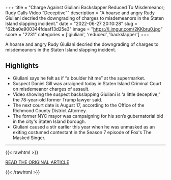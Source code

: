 +++
title = "Charge Against Giuliani Backslapper Reduced To Misdemeanor; Rudy Calls Video “Deceptive”"
description = "A hoarse and angry Rudy Giuliani decried the downgrading of charges to misdemeanors in the Staten Island slapping incident."
date = "2022-06-27 20:10:28"
slug = "62ba0e900344fdeaf13d25e3"
image = "https://i.imgur.com/2KKbru0.jpg"
score = "2231"
categories = ['giuliani', 'reduced', 'backslapper']
+++

A hoarse and angry Rudy Giuliani decried the downgrading of charges to misdemeanors in the Staten Island slapping incident.

## Highlights

- Giuliani says he felt as if “a boulder hit me” at the supermarket.
- Suspect Daniel Gill was arraigned today in Staten Island Criminal Court on misdemeanor charges of assault.
- Video showing the suspect backslapping Giuliani is ‘a little deceptive,” the 78-year-old former Trump lawyer said.
- The next court date is August 17, according to the Office of the Richmond County District Attorney.
- The former NYC mayor was campaigning for his son’s gubernatorial bid in the city's Staten Island borough.
- Giuliani caused a stir earlier this year when he was unmasked as an exiting costumed contestant in the Season 7 episode of Fox's The Masked Singer.

---

{{< rawhtml >}}
  <p class="article-category">
    <a target="_blank" href="https://deadline.com/2022/06/former-mayor-rudy-giuliani-press-conference-new-yok-assaulted-grocery-store-worker-staten-island-campaigning-1235052589/">READ THE ORIGINAL ARTICLE</a>
  </p>
{{< /rawhtml >}}
